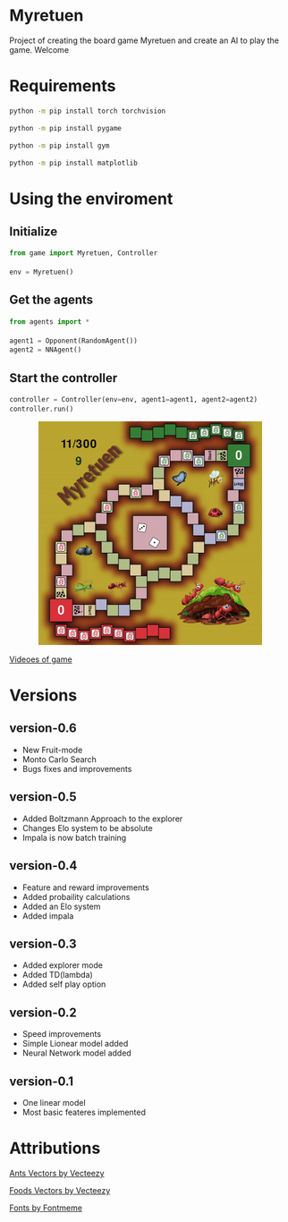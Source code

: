 # Myretuen

Project of creating the board game Myretuen and create an AI to play the game.
Welcome

# Requirements

```bash
python -m pip install torch torchvision
```

```bash
python -m pip install pygame
```

```bash
python -m pip install gym
```

```bash
python -m pip install matplotlib
```

# Using the enviroment

## Initialize

```python
from game import Myretuen, Controller

env = Myretuen()
```

## Get the agents

```python
from agents import *

agent1 = Opponent(RandomAgent())
agent2 = NNAgent()
```

## Start the controller

```python
controller = Controller(env=env, agent1=agent1, agent2=agent2)
controller.run()
```

<div style="text-align:center"><img src="game.gif" width="400" height="400" /></div>

[Videoes of game](https://www.youtube.com/watch?v=NSDqPQURoyc&list=PLTj3aUqRD0-MPQeFJscACMaoKomZgW16P "YouTube.com")

# Versions

## version-0.6

- New Fruit-mode
- Monto Carlo Search
- Bugs fixes and improvements

## version-0.5

- Added Boltzmann Approach to the explorer
- Changes Elo system to be absolute
- Impala is now batch training

## version-0.4

- Feature and reward improvements
- Added probaility calculations
- Added an Elo system
- Added impala

## version-0.3

- Added explorer mode
- Added TD(lambda)
- Added self play option

## version-0.2

- Speed improvements
- Simple Lionear model added
- Neural Network model added

## version-0.1

- One linear model
- Most basic feateres implemented

# Attributions

[Ants Vectors by Vecteezy](https://www.vecteezy.com/free-vector/ants "Vecteezy.com")

[Foods Vectors by Vecteezy](https://www.vecteezy.com/free-vector/food "Vecteezy.com")

[Fonts by Fontmeme](https://fontmeme.com/ "Fontmeme.com")
